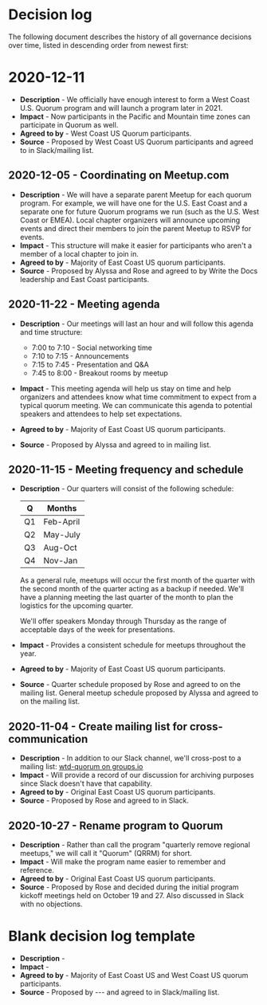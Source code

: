 # Decision log

The following document describes the history of all governance decisions over
time, listed in descending order from newest first:


# 2020-12-11

- **Description** - We officially have enough interest to form a West Coast U.S.
  Quorum program and will launch a program later in 2021.
- **Impact** - Now participants in the Pacific and Mountain time zones can
  participate in Quorum as well.
- **Agreed to by** - West Coast US Quorum participants.
- **Source** - Proposed by West Coast US Quorum participants and agreed to in
  Slack/mailing list.


## 2020-12-05 - Coordinating on Meetup.com

- **Description** - We will have a separate parent Meetup for each quorum
  program. For example, we will have one for the U.S. East Coast and a separate
  one for future Quorum programs we run (such as the U.S. West Coast or EMEA).
  Local chapter organizers will announce upcoming events and direct their
  members to join the parent Meetup to RSVP for events.
- **Impact** - This structure will make it easier for participants who aren't a
  member of a local chapter to join in.
- **Agreed to by** - Majority of East Coast US quorum participants.
- **Source** - Proposed by Alyssa and Rose and agreed to by Write the Docs
  leadership and East Coast participants.


## 2020-11-22 - Meeting agenda

- **Description** - Our meetings will last an hour and will follow this agenda
  and time structure:

  - 7:00 to 7:10 - Social networking time
  - 7:10 to 7:15 - Announcements
  - 7:15 to 7:45 - Presentation and Q&A
  - 7:45 to 8:00 - Breakout rooms by meetup

- **Impact** - This meeting agenda will help us stay on time and help organizers
  and attendees know what time commitment to expect from a typical quorum
  meeting. We can communicate this agenda to potential speakers and attendees
  to help set expectations.
- **Agreed to by** - Majority of East Coast US quorum participants.
- **Source** - Proposed by Alyssa and agreed to in mailing list.


## 2020-11-15 - Meeting frequency and schedule

- **Description** - Our quarters will consist of the following schedule:

  | Q  | Months    |
  | -- | --------- |
  | Q1 | Feb-April |
  | Q2 | May-July  |
  | Q3 | Aug-Oct   |
  | Q4 | Nov-Jan   |

  As a general rule, meetups will occur the first month of the quarter with the
  second month of the quarter acting as a backup if needed. We'll have a
  planning meeting the last quarter of the month to plan the logistics for the
  upcoming quarter.

  We'll offer speakers Monday through Thursday as the range of acceptable days
  of the week for presentations.

- **Impact** - Provides a consistent schedule for meetups throughout the year.
- **Agreed to by** - Majority of East Coast US quorum participants.
- **Source** - Quarter schedule proposed by Rose and agreed to on the mailing
  list. General meetup schedule proposed by Alyssa and agreed to on the mailing
  list.


## 2020-11-04 - Create mailing list for cross-communication

- **Description** - In addition to our Slack channel, we'll cross-post to a
  mailing list: [wtd-quorum on groups.io](https://groups.io/g/wtd-quorum)
- **Impact** - Will provide a record of our discussion for archiving purposes
  since Slack doesn't have that capability.
- **Agreed to by** - Original East Coast US quorum participants.
- **Source** - Proposed by Rose and agreed to in Slack.


## 2020-10-27 - Rename program to Quorum

- **Description** - Rather than call the program "quarterly remove regional
  meetups," we will call it "Quorum" (QRRM) for short.
- **Impact** - Will make the program name easier to remember and reference.
- **Agreed to by** - Original East Coast US quorum participants.
- **Source** - Proposed by Rose and decided during the initial program kickoff
  meetings held on October 19 and 27. Also discussed in Slack with no
  objections.


# Blank decision log template

- **Description** -
- **Impact** -
- **Agreed to by** - Majority of East Coast US and West Coast US quorum
  participants.
- **Source** - Proposed by --- and agreed to in Slack/mailing list.
